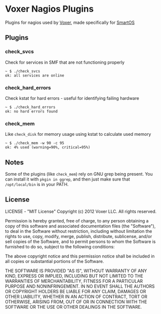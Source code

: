 Voxer Nagios Plugins
====================

Plugins for nagios used by [Voxer][0], made specifically for [SmartOS][1]

Plugins
-------

### check_svcs

Check for services in SMF that are not functioning properly

    ~ $ ./check_svcs
    ok: all services are online

### check_hard_errors

Check kstat for hard errors - useful for identifying failing hardware

    ~ $ ./check_hard_errors
    ok: no hard errors found

### check_mem

Like `check_disk` for memory usage using kstat to calculate used memory

    ~ $ ./check_mem -w 90 -c 95
    ok: 4% used (warning=90%, critical=95%)

Notes
-----

Some of the plugins (like `check_mem`) rely on GNU grep being present.
You can install it with `pkgin in ggrep`, and then just make sure that
`/opt/local/bin` is in your PATH.

License
-------

LICENSE - "MIT License"
Copyright (c) 2012 Voxer LLC. All rights reserved.

Permission is hereby granted, free of charge, to any person obtaining a copy of this software and associated documentation files (the "Software"), to deal in the Software without restriction, including without limitation the rights to use, copy, modify, merge, publish, distribute, sublicense, and/or sell copies of the Software, and to permit persons to whom the Software is furnished to do so, subject to the following conditions:

The above copyright notice and this permission notice shall be included in all copies or substantial portions of the Software.

THE SOFTWARE IS PROVIDED "AS IS", WITHOUT WARRANTY OF ANY KIND, EXPRESS OR IMPLIED, INCLUDING BUT NOT LIMITED TO THE WARRANTIES OF MERCHANTABILITY, FITNESS FOR A PARTICULAR PURPOSE AND NONINFRINGEMENT. IN NO EVENT SHALL THE AUTHORS OR COPYRIGHT HOLDERS BE LIABLE FOR ANY CLAIM, DAMAGES OR OTHER LIABILITY, WHETHER IN AN ACTION OF CONTRACT, TORT OR OTHERWISE, ARISING FROM, OUT OF OR IN CONNECTION WITH THE SOFTWARE OR THE USE OR OTHER DEALINGS IN THE SOFTWARE.

[0]: http://voxer.com
[1]: http://smartos.org
